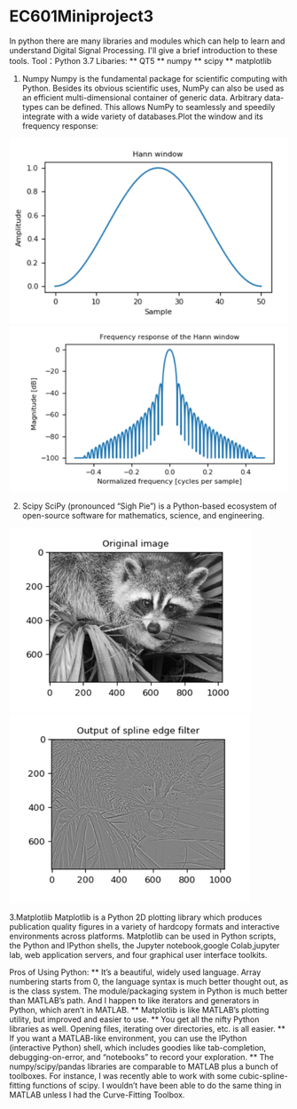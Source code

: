# EC601Miniproject3
In python there are many libraries and modules which can help to learn and understand Digital Signal Processing. I'll give a brief introduction to these tools.
Tool：Python 3.7
Libaries: 
** QT5
** numpy
** scipy
** matplotlib
1. Numpy
Numpy is the fundamental package for scientific computing with Python. Besides its obvious scientific uses, NumPy can also be used as an efficient multi-dimensional container of generic data. Arbitrary data-types can be defined. This allows NumPy to seamlessly and speedily integrate with a wide variety of databases.Plot the window and its frequency response:

![](https://github.com/ZhaoPeixi627/EC601Miniproject3/blob/master/Miniproject3/numpy_1.png)
![](https://github.com/ZhaoPeixi627/EC601Miniproject3/blob/master/Miniproject3/numpy_2.png)

2. Scipy
SciPy (pronounced “Sigh Pie”) is a Python-based ecosystem of open-source software for mathematics, science, and engineering.

![](https://github.com/ZhaoPeixi627/EC601Miniproject3/blob/master/Miniproject3/scipy_1.png)
![](https://github.com/ZhaoPeixi627/EC601Miniproject3/blob/master/Miniproject3/scipy_2.png)

3.Matplotlib
Matplotlib is a Python 2D plotting library which produces publication quality figures in a variety of hardcopy formats and interactive environments across platforms. Matplotlib can be used in Python scripts, the Python and IPython shells, the Jupyter notebook,google Colab,jupyter lab, web application servers, and four graphical user interface toolkits.

Pros of Using Python:
** It’s a beautiful, widely used language. Array numbering starts from 0, the language syntax is much better thought out, as is the class system. The module/packaging system in Python is much better than MATLAB’s path. And I happen to like iterators and generators in Python, which aren’t in MATLAB.
** Matplotlib is like MATLAB’s plotting utility, but improved and easier to use.
** You get all the nifty Python libraries as well. Opening files, iterating over directories, etc. is all easier.
** If you want a MATLAB-like environment, you can use the IPython (interactive Python) shell, which includes goodies like tab-completion, debugging-on-error, and “notebooks” to record your exploration.
** The numpy/scipy/pandas libraries are comparable to MATLAB plus a bunch of toolboxes. For instance, I was recently able to work with some cubic-spline-fitting functions of scipy. I wouldn’t have been able to do the same thing in MATLAB unless I had the Curve-Fitting Toolbox.



